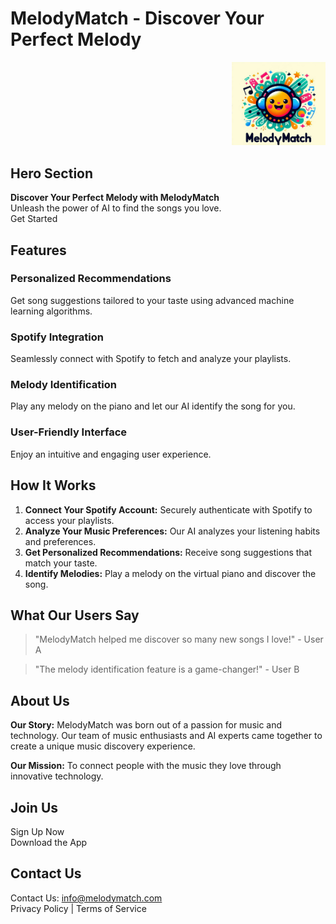 # MelodyMatch - Discover Your Perfect Melody

<div style="text-align: right;">
  <img src="images/logo.png" alt="Logo" style="width: 150px;">
</div>

## Hero Section
**Discover Your Perfect Melody with MelodyMatch**  
Unleash the power of AI to find the songs you love.  
Get Started

## Features
### Personalized Recommendations
Get song suggestions tailored to your taste using advanced machine learning algorithms.

### Spotify Integration
Seamlessly connect with Spotify to fetch and analyze your playlists.

### Melody Identification
Play any melody on the piano and let our AI identify the song for you.

### User-Friendly Interface
Enjoy an intuitive and engaging user experience.

## How It Works
1. **Connect Your Spotify Account:** Securely authenticate with Spotify to access your playlists.
2. **Analyze Your Music Preferences:** Our AI analyzes your listening habits and preferences.
3. **Get Personalized Recommendations:** Receive song suggestions that match your taste.
4. **Identify Melodies:** Play a melody on the virtual piano and discover the song.

## What Our Users Say
> "MelodyMatch helped me discover so many new songs I love!" - User A

> "The melody identification feature is a game-changer!" - User B

## About Us
**Our Story:** MelodyMatch was born out of a passion for music and technology. Our team of music enthusiasts and AI experts came together to create a unique music discovery experience.

**Our Mission:** To connect people with the music they love through innovative technology.

## Join Us
Sign Up Now  
Download the App

## Contact Us
Contact Us: info@melodymatch.com  
Privacy Policy | Terms of Service
